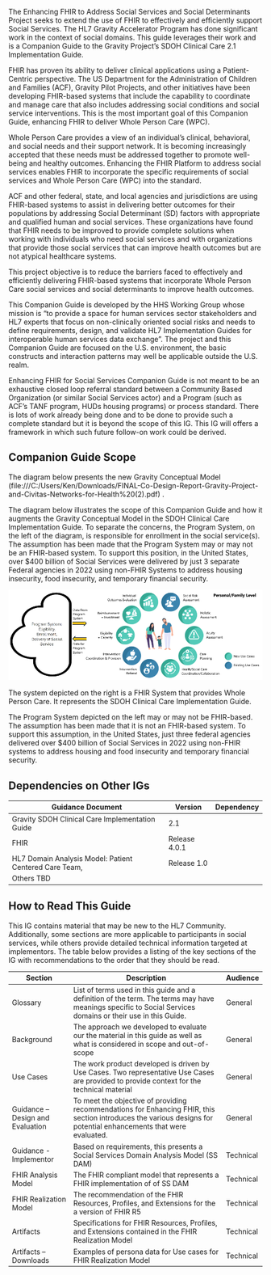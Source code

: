 The Enhancing FHIR to Address Social Services and Social Determinants Project seeks to extend the use of FHIR to effectively and efficiently support Social Services. The HL7 Gravity Accelerator Program has done significant work in the context of social domains. This guide leverages their work and is a Companion Guide to the Gravity Project’s SDOH Clinical Care 2.1 Implementation Guide.

FHIR has proven its ability to deliver clinical applications using a Patient-Centric perspective. The US Department for the Administration of Children and Families (ACF), Gravity Pilot Projects, and other initiatives have been developing FHIR-based systems that include the capability to coordinate and manage care that also includes addressing social conditions and social service interventions. This is the most important goal of this Companion Guide, enhancing FHIR to deliver Whole Person Care (WPC).

Whole Person Care provides a view of an individual’s clinical, behavioral, and social needs and their support network. It is becoming increasingly accepted that these needs must be addressed together to promote well-being and healthy outcomes. Enhancing the FHIR Platform to address social services enables FHIR to incorporate the specific requirements of social services and  Whole Person Care (WPC) into the standard.

ACF and other federal, state, and local agencies and jurisdictions are using FHIR-based systems to assist in delivering better outcomes for their populations by addressing Social Determinant (SD) factors with appropriate and qualified human and social services. These organizations have found that FHIR needs to be improved to provide complete solutions when working with individuals who need social services and with organizations that provide those social services that can improve health outcomes but are not atypical healthcare systems.

This project objective is to reduce the barriers faced to effectively and efficiently delivering FHIR-based systems that incorporate Whole Person Care social services and social determinants to improve health outcomes.

This Companion Guide is developed by the HHS Working Group whose mission is “to provide a space for human services sector stakeholders and HL7 experts that focus on non-clinically oriented social risks and needs to define requirements, design, and validate HL7 Implementation Guides for interoperable human services data exchange”. The project and this Companion Guide are focused on the U.S. environment, the basic constructs and interaction patterns may well be applicable outside the U.S. realm.

Enhancing FHIR for Social Services Companion Guide is not meant to be an exhaustive closed loop referral standard between a Community Based Organization (or similar Social Services actor) and a Program (such as ACF’s TANF program, HUDs housing programs) or process standard. There is lots of work already being done and to be done to provide such a complete standard but it is beyond the scope of this IG. This IG will offers a framework in which such future follow-on work could be derived.

## Companion Guide Scope ##
The diagram below presents the new Gravity Conceptual Model (file:///C:/Users/Ken/Downloads/FINAL-Co-Design-Report-Gravity-Project-and-Civitas-Networks-for-Health%20(2).pdf) .

The diagram below illustrates the scope of this Companion Guide and how it augments the Gravity Conceptual Model in the SDOH Clinical Care Implementation Guide. To separate the concerns, the  Program System, on the left of the diagram, is responsible for enrollment in the social service(s).  The assumption has been made that the Program System may or may not be an FHIR-based system. To support this position, in the United States, over $400 billion of Social Services were delivered by just 3 separate Federal agencies in 2022  using non-FHIR Systems to address housing insecurity, food insecurity, and temporary financial security.

![Scope](../images/CompanionGuideScope.png)

The system depicted on the right is a FHIR System that provides Whole Person Care. It represents the SDOH Clinical Care Implementation Guide.

The Program System depicted on the left may or may not be FHIR-based. The assumption has been made that it is not an FHIR-based system. To support this assumption, in the United States, just three federal agencies delivered over $400 billion of Social Services in 2022 using non-FHIR systems to address housing and food insecurity and temporary financial security.

## Dependencies on Other IGs ##
|Guidance Document |Version |Dependency |
|--- |--- |--- |
|Gravity SDOH Clinical Care Implementation Guide |2.1 |
|FHIR |Release 4.0.1 ||
|HL7 Domain Analysis Model: Patient Centered Care Team, |Release 1.0 |
|Others TBD ||

## How to Read This Guide ##

This IG contains material that may be new to the HL7 Community. Additionally, some sections are more applicable to participants in social services, while others provide detailed technical information targeted at implementors. The table below provides a listing of the key sections of the IG with recommendations to the order that they should be read.

|Section|Description|Audience|
|---|---|---|
Glossary |List of terms used in this guide and a definition of the term. The terms may have meanings specific to Social Services domains or their use in this Guide. |General
Background |The approach we developed to evaluate our the material in this guide as well as what is considered in scope and out-of-scope |General
Use Cases |The work product developed is driven by Use Cases. Two representative Use Cases are provided to provide context for the technical material |General
Guidance – Design and Evaluation |To meet the objective of providing recommendations for Enhancing FHIR, this section introduces the various designs for potential enhancements that were evaluated. |General
Guidance - Implementor |Based on requirements, this presents a Social Services Domain Analysis Model (SS DAM) |Technical 
FHIR Analysis Model |The FHIR compliant model that represents a FHIR implementation of of SS DAM |Technical
FHIR Realization Model |The recommendation of the FHIR Resources, Profiles, and Extensions for the a version of FHIR R5 |Technical
Artifacts |Specifications for FHIR Resources, Profiles, and Extensions contained in the FHIR Realization Model |Technical
Artifacts – Downloads |Examples of persona data for Use cases for FHIR Realization Model |Technical|
